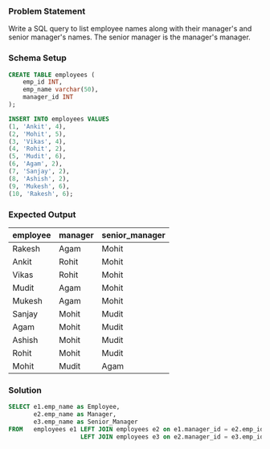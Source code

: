 ### Problem Statement

Write a SQL query to list employee names along with their manager's and senior manager's names.
The senior manager is the manager's manager.

### Schema Setup

```sql
CREATE TABLE employees (
    emp_id INT,
    emp_name varchar(50),
    manager_id INT
);

INSERT INTO employees VALUES 
(1, 'Ankit', 4),
(2, 'Mohit', 5),
(3, 'Vikas', 4),
(4, 'Rohit', 2),
(5, 'Mudit', 6),
(6, 'Agam', 2),
(7, 'Sanjay', 2),
(8, 'Ashish', 2),
(9, 'Mukesh', 6),
(10, 'Rakesh', 6);
```


### Expected Output

employee |	manager |	senior_manager |
--|--|--|
Rakesh |	Agam |	Mohit |
Ankit |	Rohit |	Mohit |
Vikas |	Rohit |	Mohit |
Mudit |	Agam |	Mohit |
Mukesh |	Agam |	Mohit |
Sanjay |	Mohit |	Mudit |
Agam |	Mohit |	Mudit |
Ashish |	Mohit |	Mudit |
Rohit |	Mohit |	Mudit |
Mohit |	Mudit |	Agam |


### Solution

```sql
SELECT e1.emp_name as Employee, 
       e2.emp_name as Manager, 
       e3.emp_name as Senior_Manager
FROM   employees e1 LEFT JOIN employees e2 on e1.manager_id = e2.emp_id
                    LEFT JOIN employees e3 on e2.manager_id = e3.emp_id
```

